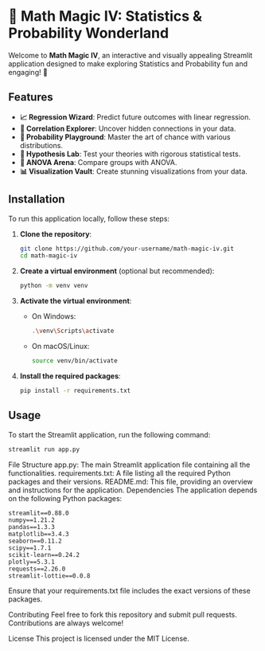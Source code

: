 # 🧮 Math Magic IV: Statistics & Probability Wonderland

Welcome to **Math Magic IV**, an interactive and visually appealing Streamlit application designed to make exploring Statistics and Probability fun and engaging! 🚀

## Features

- **📈 Regression Wizard**: Predict future outcomes with linear regression.
- **🔗 Correlation Explorer**: Uncover hidden connections in your data.
- **🎲 Probability Playground**: Master the art of chance with various distributions.
- **🧪 Hypothesis Lab**: Test your theories with rigorous statistical tests.
- **🔬 ANOVA Arena**: Compare groups with ANOVA.
- **📊 Visualization Vault**: Create stunning visualizations from your data.

## Installation

To run this application locally, follow these steps:

1. **Clone the repository**:
    ```sh
    git clone https://github.com/your-username/math-magic-iv.git
    cd math-magic-iv
    ```

2. **Create a virtual environment** (optional but recommended):
    ```sh
    python -m venv venv
    ```

3. **Activate the virtual environment**:
    - On Windows:
        ```sh
        .\venv\Scripts\activate
        ```
    - On macOS/Linux:
        ```sh
        source venv/bin/activate
        ```

4. **Install the required packages**:
    ```sh
    pip install -r requirements.txt
    ```

## Usage

To start the Streamlit application, run the following command:
```sh
streamlit run app.py
```
File Structure
app.py: The main Streamlit application file containing all the functionalities.
requirements.txt: A file listing all the required Python packages and their versions.
README.md: This file, providing an overview and instructions for the application.
Dependencies
The application depends on the following Python packages:
```
streamlit==0.88.0
numpy==1.21.2
pandas==1.3.3
matplotlib==3.4.3
seaborn==0.11.2
scipy==1.7.1
scikit-learn==0.24.2
plotly==5.3.1
requests==2.26.0
streamlit-lottie==0.0.8
```
Ensure that your requirements.txt file includes the exact versions of these packages.

Contributing
Feel free to fork this repository and submit pull requests. Contributions are always welcome!

License
This project is licensed under the MIT License.
